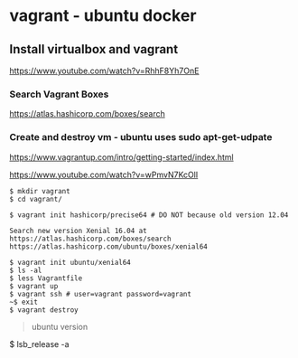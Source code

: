 # vagrant - ubuntu docker

## Install virtualbox and vagrant

https://www.youtube.com/watch?v=RhhF8Yh7OnE

### Search Vagrant Boxes

https://atlas.hashicorp.com/boxes/search

### Create and destroy vm - ubuntu uses sudo apt-get-udpate

https://www.vagrantup.com/intro/getting-started/index.html

https://www.youtube.com/watch?v=wPmvN7KcOlI

```
$ mkdir vagrant
$ cd vagrant/

$ vagrant init hashicorp/precise64 # DO NOT because old version 12.04

Search new version Xenial 16.04 at https://atlas.hashicorp.com/boxes/search 
https://atlas.hashicorp.com/ubuntu/boxes/xenial64

$ vagrant init ubuntu/xenial64
$ ls -al
$ less Vagrantfile
$ vagrant up
$ vagrant ssh # user=vagrant password=vagrant
~$ exit
$ vagrant destroy
```

> ubuntu version

$ lsb_release -a
